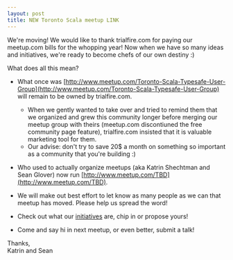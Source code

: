 ```yaml
---
layout: post
title: NEW Toronto Scala meetup LINK
---
```


We're moving! We would like to thank trialfire.com for paying our meetup.com bills for the whopping year! Now when we have so many ideas and initiatives, we're ready to become chefs of our own destiny :) 

What does all this mean?

* What once was [http://www.meetup.com/Toronto-Scala-Typesafe-User-Group](http://www.meetup.com/Toronto-Scala-Typesafe-User-Group) will remain to be owned by trialfire.com. 
	* When we gently wanted to take over and tried to remind them that we organized and grew this community longer before merging our meetup group with theirs (meetup.com discontiuned the free community page feature), trialfire.com insisted that it is valuable marketing tool for them. 
	* Our advise: don't try to save 20$ a month on something so important as a community that you're building :)

* Who used to actually organize meetups (aka Katrin Shechtman and Sean Glover) now run [http://www.meetup.com/TBD](http://www.meetup.com/TBD).

* We will make out best effort to let know as many people as we can that meetup has moved. Please help us spread the word!

* Check out what our [initiatives](initiatives) are, chip in or propose yours!

* Come and say hi in next meetup, or even better, submit a talk! 

Thanks,
<br>Katrin and Sean</br>
